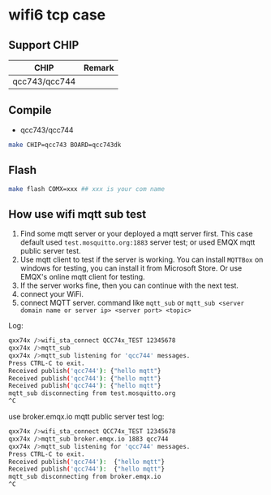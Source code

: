# wifi6 tcp case

## Support CHIP

|      CHIP        | Remark |
|:----------------:|:------:|
|qcc743/qcc744       |        |

## Compile

- qcc743/qcc744

```bash
make CHIP=qcc743 BOARD=qcc743dk
```

## Flash

```bash
make flash COMX=xxx ## xxx is your com name
```

## How use wifi mqtt sub test

1. Find some mqtt server or your deployed a mqtt server first. This case default used `test.mosquitto.org:1883` server test; or used EMQX mqtt public server test.
2. Use mqtt client to test if the server is working. You can install `MQTTBox` on windows for testing, you can install it from Microsoft Store. Or use EMQX's online mqtt client for testing.
3. If the server works fine, then you can continue with the next test.
4. connect your WiFi.
5. connect MQTT server. command like `mqtt_sub` or `mqtt_sub <server domain name or server ip> <server port> <topic>`

Log:

```bash
qxx74x />wifi_sta_connect QCC74x_TEST 12345678
qxx74x />mqtt_sub
qxx74x />mqtt_sub listening for 'qcc744' messages.
Press CTRL-C to exit.
Received publish('qcc744'): {"hello mqtt"}
Received publish('qcc744'): {"hello mqtt"}
Received publish('qcc744'): {"hello mqtt"}
mqtt_sub disconnecting from test.mosquitto.org
^C
```

use broker.emqx.io mqtt public server test log:
```bash
qxx74x />wifi_sta_connect QCC74x_TEST 12345678
qxx74x />mqtt_sub broker.emqx.io 1883 qcc744
qxx74x />mqtt_sub listening for 'qcc744' messages.
Press CTRL-C to exit.
Received publish('qcc744'):  {"hello mqtt"}
Received publish('qcc744'):  {"hello mqtt"}
mqtt_sub disconnecting from broker.emqx.io
^C
```

